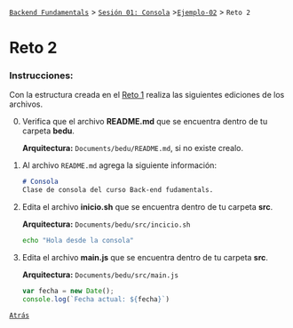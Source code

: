   [`Backend Fundamentals`](../../README.md) > [`Sesión 01: Consola`](../README.md) >[`Ejemplo-02`](../Ejemplo-02) > `Reto 2`
 

	
# Reto 2

### Instrucciones:

Con la estructura creada en el [Reto 1](../Reto-01/Readme.md) realiza las siguientes ediciones de los archivos.

0. Verifica que el archivo **README.md** que se encuentra dentro de tu carpeta **bedu**. 

   **Arquitectura:** `Documents/bedu/README.md`, si no existe crealo.

1. Al archivo `README.md` agrega la siguiente información:

    ```markdown
    # Consola
    Clase de consola del curso Back-end fudamentals.
    ```

2. Edita el archivo **inicio.sh** que se encuentra dentro de tu carpeta **src**. 

   **Arquitectura:** `Documents/bedu/src/incicio.sh`

    ```bash
    echo "Hola desde la consola"
    ```

3. Edita el archivo **main.js** que se encuentra dentro de tu carpeta **src**.

   **Arquitectura:** `Documents/bedu/src/main.js`

    ```js
    var fecha = new Date();
    console.log(`Fecha actual: ${fecha}`)
    ```

[`Atrás`](../Ejemplo-02)
